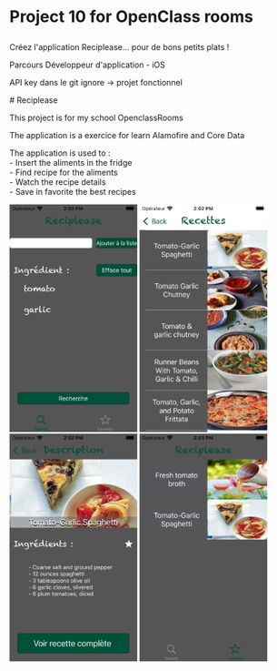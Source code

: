 # Project 10 for OpenClass rooms<p></p>
Créez l'application Reciplease... pour de bons petits plats ! <p></p>
Parcours Développeur d'application - iOS <p></p>
API key dans le git ignore -> projet fonctionnel <p></p>
<p></p> 
# Reciplease<p></p>
This project is for my school OpenclassRooms
<p></p>
The application is a exercice for learn Alamofire and Core Data
<p></p>
The application is used to : <br />
- Insert the aliments in the fridge <br />
- Find recipe for the aliments <br />
- Watch the recipe details <br />
- Save in favorite the best recipes <br />
<p> </p>

<img src="Project10ScreenShoot/AcceuilScreen.png" widht="200" height="400" >
<img src="Project10ScreenShoot/ListeScreen.png" widht="200" height="400" >
<img src="Project10ScreenShoot/DetailsScreen.png" widht="200" height="400" >
<img src="Project10ScreenShoot/FavoriteScreen.png" widht="200" height="400" >


